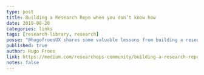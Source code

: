 ```yaml
---
type: post
title: Building a Research Repo when you don’t know how
date: 2019-08-20
categories: links
tags: [research-library, research]
posse: "@hugofroesUX shares some valuable lessons from building a research library."
published: true
author: Hugo Froes
link: https://medium.com/researchops-community/building-a-research-repo-when-you-dont-know-how-83f40d67d294
notes: false
---
```

